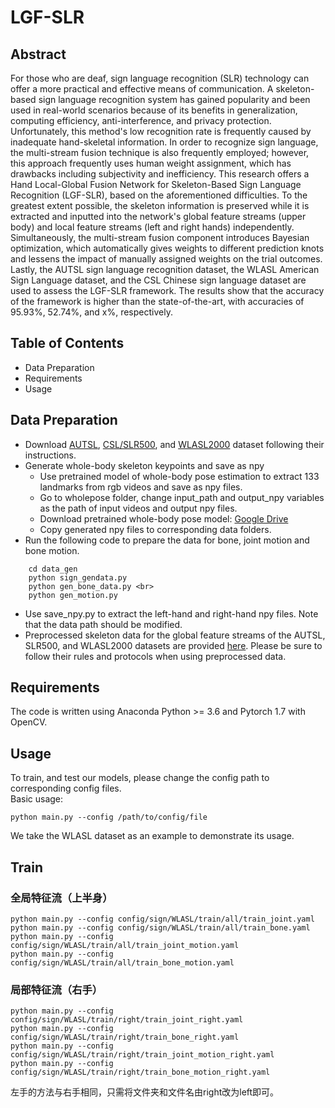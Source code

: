 # LGF-SLR
## Abstract
For those who are deaf, sign language recognition (SLR) technology can offer a more practical and effective means of communication. A skeleton-based sign language recognition system has gained popularity and been used in real-world scenarios because of its benefits in generalization, computing efficiency, anti-interference, and privacy protection. Unfortunately, this method's low recognition rate is frequently caused by inadequate hand-skeletal information. In order to recognize sign language, the multi-stream fusion technique is also frequently employed; however, this approach frequently uses human weight assignment, which has drawbacks including subjectivity and inefficiency. This research offers a Hand Local-Global Fusion Network for Skeleton-Based Sign Language Recognition (LGF-SLR), based on the aforementioned difficulties. To the greatest extent possible, the skeleton information is preserved while it is extracted and inputted into the network's global feature streams (upper body) and local feature streams (left and right hands) independently. Simultaneously, the multi-stream fusion component introduces Bayesian optimization, which automatically gives weights to different prediction knots and lessens the impact of manually assigned weights on the trial outcomes. Lastly, the AUTSL sign language recognition dataset, the WLASL American Sign Language dataset, and the CSL Chinese sign language dataset are used to assess the LGF-SLR framework. The results show that the accuracy of the framework is higher than the state-of-the-art, with accuracies of 95.93%, 52.74%, and x%, respectively.
## Table of Contents
* Data Preparation
* Requirements
* Usage
## Data Preparation
* Download [AUTSL](https://chalearnlap.cvc.uab.es/dataset/40/description/), [CSL/SLR500](https://link.zhihu.com/?target=http%3A//home.ustc.edu.cn/~pjh/openresources/cslr-dataset-2015/index.html), and [WLASL2000](https://dxli94.github.io/WLASL/) dataset following their instructions.
* Generate whole-body skeleton keypoints and save as npy
  * Use pretrained model of whole-body pose estimation to extract 133 landmarks from rgb videos and save as npy files.
  * Go to wholepose folder, change input_path and output_npy variables as the path of input videos and output npy files.
  * Download pretrained whole-body pose model: [Google Drive](https://drive.google.com/file/d/1f_c3uKTDQ4DR3CrwMSI8qdsTKJvKVt7p/view?usp=sharing)
  * Copy generated npy files to corresponding data folders.
* Run the following code to prepare the data for bone, joint motion and bone motion.<br>
```
    cd data_gen  
    python sign_gendata.py  
    python gen_bone_data.py <br>
    python gen_motion.py
```
* Use save_npy.py to extract the left-hand and right-hand npy files. Note that the data path should be modified.
* Preprocessed skeleton data for the global feature streams of the AUTSL, SLR500, and WLASL2000 datasets are provided [here](https://drive.google.com/drive/folders/1VUQsh_nf70slT4YsC-UzTCAZ3jB_uFKX?usp=sharing). Please be sure to follow their rules and protocols when using preprocessed data.
## Requirements
  The code is written using Anaconda Python >= 3.6 and Pytorch 1.7 with OpenCV.
## Usage
  To train, and test our models, please change the config path to corresponding config files.  
  Basic usage:
  ```
python main.py --config /path/to/config/file
```
  We take the WLASL dataset as an example to demonstrate its usage. 
  ## Train
  ### 全局特征流（上半身）
  ```
python main.py --config config/sign/WLASL/train/all/train_joint.yaml  
python main.py --config config/sign/WLASL/train/all/train_bone.yaml
python main.py --config config/sign/WLASL/train/all/train_joint_motion.yaml
python main.py --config config/sign/WLASL/train/all/train_bone_motion.yaml
```
  ###  局部特征流（右手）
  ```
python main.py --config config/sign/WLASL/train/right/train_joint_right.yaml  
python main.py --config config/sign/WLASL/train/right/train_bone_right.yaml
python main.py --config config/sign/WLASL/train/right/train_joint_motion_right.yaml
python main.py --config config/sign/WLASL/train/right/train_bone_motion_right.yaml
  ```
 左手的方法与右手相同，只需将文件夹和文件名由right改为left即可。
